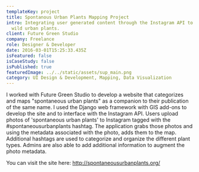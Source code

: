 ```yaml
---
templateKey: project
title: Spontanous Urban Plants Mapping Project
intro: Integrating user generated content through the Instagram API to document
  wild urban plants.
client: Future Green Studio
company: Freelance
role: Designer & Developer
date: 2016-03-01T15:25:33.435Z
isFeatured: false
isCaseStudy: false
isPublished: true
featuredImage: ../../static/assets/sup_main.png
category: UI Design & Development, Mapping, Data Visualization
---
```

I worked with Future Green Studio to develop a website that categorizes and maps "spontaneous urban plants" as a companion to their publication of the same name. I used the Django web framework with GIS add-ons to develop the site and to interface with the Instagram API. Users upload photos of 'spontaneous urban plants' to Instagram tagged with the #spontaneousurbanplants hashtag. The application grabs those photos and using the metadata associated with the photo, adds them to the map. Additional hashtags are used to categorize and organize the different plant types. Admins are also able to add additional information to augment the photo metadata.

You can visit the site here: <http://spontaneousurbanplants.org/>